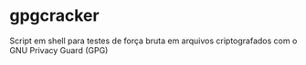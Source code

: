 # gpgcracker
Script em shell para testes de força bruta em arquivos criptografados com o GNU Privacy Guard (GPG)
